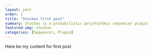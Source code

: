 ```yaml
---
layout: post
order: 1
title: "Stochas first post"
summary: Stochas is a probabilistic polyrhythmic sequencer plugin
featured-img: stochas
categories: [Sequencer, Plugin]
---
```

Here be my content for first post